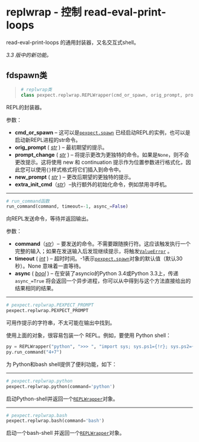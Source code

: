 # replwrap - 控制 read-eval-print-loops

read-eval-print-loops 的通用封装器，又名交互式shell。

*3.3 版中的新功能。*

## fdspawn类

> ```python
> # replwrap类
> class pexpect.replwrap.REPLWrapper(cmd_or_spawn, orig_prompt, prompt_change, new_prompt='[PEXPECT_PROMPT>', continuation_prompt='[PEXPECT_PROMPT+', extra_init_cmd=None)
> ```

REPL的封装器。

参数：

- **cmd_or_spawn** – 这可以是[`pexpect.spawn`](https://pexpect.readthedocs.io/en/stable/api/pexpect.html#pexpect.spawn) 已经启动REPL的实例，也可以是启动新REPL进程的str命令。
- **orig_prompt** ( [*str*](https://docs.python.org/3/library/stdtypes.html#str) ) – 最初期望的提示。
- **prompt_change** ( [*str*](https://docs.python.org/3/library/stdtypes.html#str) ) – 将提示更改为更独特的命令。如果是`None`，则不会更改提示。这将使用 new 和 continuation 提示作为位置参数进行格式化，因此您可以使用`{}`样式格式将它们插入到命令中。
- **new_prompt** ( [*str*](https://docs.python.org/3/library/stdtypes.html#str) ) – 更改后期望的更独特的提示。
- **extra_init_cmd**（[*str*](https://docs.python.org/3/library/stdtypes.html#str)）–执行额外的初始化命令，例如禁用寻呼机。



------

```python
# run_command函数
run_command(command, timeout=-1, async_=False)
```

向REPL发送命令，等待并返回输出。

参数：

- **command**（[*str*](https://docs.python.org/3/library/stdtypes.html#str)）– 要发送的命令。不需要跟随换行符。这应该触发执行一个完整的输入；如果在发送输入后发现继续提示，将触发[`ValueError`](https://docs.python.org/3/library/exceptions.html#ValueError) 。
- **timeout** ( [*int*](https://docs.python.org/3/library/functions.html#int) ) – 超时时间。-1表示[`pexpect.spawn`](https://pexpect.readthedocs.io/en/stable/api/pexpect.html#pexpect.spawn)对象的默认值（默认30秒）。None 意味着一直等待。
- **async** ( [*bool*](https://docs.python.org/3/library/functions.html#bool) ) – 在安装了asyncio的Python 3.4或Python 3.3上，传递 `async_=True` 将会返回一个异步进程，你可以从中得到与这个方法直接给出的结果相同的结果。

------

```python
# pexpect.replwrap.PEXPECT_PROMPT
pexpect.replwrap.PEXPECT_PROMPT
```

可用作提示的字符串，不太可能在输出中找到。

使用上面的对象，很容易包装一个 REPL。例如，要使用 Python shell：

```python
py = REPLWrapper("python", ">>> ", "import sys; sys.ps1={!r}; sys.ps2={!r}")
py.run_command("4+7")
```

为 Python和bash shell提供了便利功能，如下：

------

```python
# pexpect.replwrap.python
pexpect.replwrap.python(command='python')
```

启动Python-shell并返回一个[`REPLWrapper`](https://pexpect.readthedocs.io/en/stable/api/replwrap.html#pexpect.replwrap.REPLWrapper)对象。

------

```python
# pexpect.replwrap.bash
pexpect.replwrap.bash(command='bash')
```

启动一个bash-shell 并返回一个[`REPLWrapper`](https://pexpect.readthedocs.io/en/stable/api/replwrap.html#pexpect.replwrap.REPLWrapper)对象。